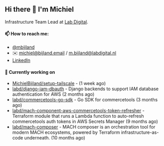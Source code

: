 ## Hi there 👋 I'm Michiel

Infrastructure Team Lead at [Lab Digital](https://www.labdigital.nl).

#### 📫 How to reach me:

- [@mbijland](https://twitter.com/mbijland)
- ✉️ michiel@bijland.email / m.bijland@labdigital.nl
- [LinkedIn](https://www.linkedin.com/in/michielbijland/)

#### 👷 Currently working on


- [MichielBijland/setup-tailscale](https://github.com/MichielBijland/setup-tailscale) -  (1 week ago)
- [labd/django-iam-dbauth](https://github.com/labd/django-iam-dbauth) - Django backends to support IAM database authentication for AWS (2 months ago)
- [labd/commercetools-go-sdk](https://github.com/labd/commercetools-go-sdk) - Go SDK for commercetools (3 months ago)
- [labd/mach-component-aws-commercetools-token-refresher](https://github.com/labd/mach-component-aws-commercetools-token-refresher) - Terraform module that runs a Lambda function to auto-refresh commercetools auth tokens in AWS Secrets Manager (9 months ago)
- [labd/mach-composer](https://github.com/labd/mach-composer) - MACH composer is an orchestration tool for modern MACH ecosystems, powered by Terraform infrastructure-as-code underneath. (10 months ago)




